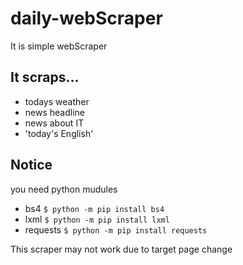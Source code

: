 # daily-webScraper
It is simple webScraper

## It scraps...
- todays weather
- news headline
- news about IT
- 'today's English'

## Notice
you need python mudules
- bs4 `$ python -m pip install bs4`
- lxml `$ python -m pip install lxml`
- requests `$ python -m pip install requests`

This scraper may not work due to target page change
